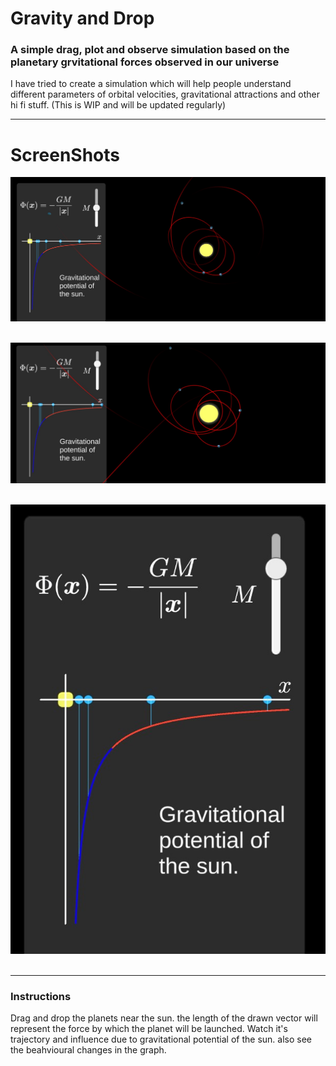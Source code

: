 # Gravity and Drop
### A simple drag, plot and observe simulation based on the planetary grvitational forces observed in our universe
I have tried to create a simulation which will help people understand different parameters of orbital velocities, gravitational attractions and other hi fi stuff. (This is WIP and will be updated regularly)
<hr>

# ScreenShots
<p align="center">
<img src="Screeenshots/Screenshot 2022-04-04 223933.jpg"> &nbsp&nbsp&nbsp&nbsp
</p>
<p align="center">
<img src="Screeenshots/Screenshot 2022-04-04 224024.jpg"> &nbsp&nbsp&nbsp&nbsp
</p>
<p align="center">
<img src="Screeenshots/Screenshot 2022-04-04 224045.jpg"> &nbsp&nbsp&nbsp&nbsp
</p>
<hr>


### Instructions
Drag and drop the planets near the sun.
the length of the drawn vector will represent the force by which the planet will be launched.
Watch it's trajectory and influence due to gravitational potential of the sun.
also see the beahvioural changes in the graph.

